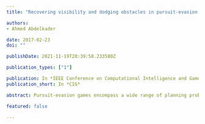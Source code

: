 ```yaml
---
title: "Recovering visibility and dodging obstacles in pursuit-evasion games"

authors:
- Ahmed Abdelkader

date: 2017-02-23
doi: ""

publishDate: 2021-11-19T20:39:58.233580Z

publication_types: ["1"]

publication: In *IEEE Conference on Computational Intelligence and Games*
publication_short: In *CIG*

abstract: Pursuit-evasion games encompass a wide range of planning problems with a variety of constraints on the motion of agents. We study the visibility-based variant where a pursuer is required to keep an evader in sight, while the evader is assumed to attempt to hide as soon as possible. This is particularly relevant in the context of video games where non-player characters of varying skill levels frequently chase after and attack the player. In this paper, we show that a simple dual formulation of the problem can be integrated into the traditional model to derive optimal strategies that tolerate interruptions in visibility resulting from motion among obstacles. Furthermore, using the enhanced model we propose a competitive procedure to maintain the optimal strategies in a dynamic environment where obstacles can change both shape and location. We prove the correctness of our algorithms and present results for different maps.

featured: false

---
```

